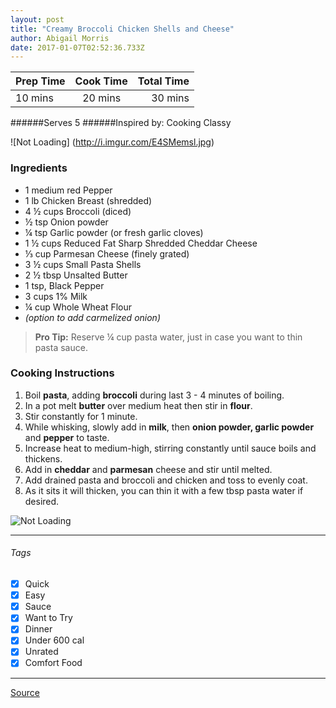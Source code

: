 ```yaml
---
layout: post
title: "Creamy Broccoli Chicken Shells and Cheese"
author: Abigail Morris
date: 2017-01-07T02:52:36.733Z
---
```


| Prep Time  | Cook Time    | Total Time  |
| ---------- |:------------:| -----------:|
| 10 mins    | 20 mins      | 30 mins     |


######Serves 5
######Inspired by: Cooking Classy

![Not Loading] (http://i.imgur.com/E4SMemsl.jpg)

### Ingredients

* 1 medium red Pepper
* 1 lb Chicken Breast (shredded)
* 4 ½ cups Broccoli (diced)
* ½ tsp Onion powder
* ¼ tsp Garlic powder (or fresh garlic cloves)
* 1 ½ cups Reduced Fat Sharp Shredded Cheddar Cheese
* ⅓ cup Parmesan Cheese (finely grated)
* 3 ½ cups Small Pasta Shells
* 2 ½ tbsp Unsalted Butter
* 1 tsp, Black Pepper
* 3 cups 1% Milk
* ¼ cup Whole Wheat Flour
* *(option to add carmelized onion)*

> **Pro Tip:** Reserve ¼ cup pasta water, just in case you want to thin pasta sauce.

### Cooking Instructions

1. Boil **pasta**, adding **broccoli** during last 3 - 4 minutes of boiling.
2. In a pot melt **butter** over medium heat then stir in **flour**.
3. Stir constantly for 1 minute.
4. While whisking, slowly add in **milk**, then **onion powder, garlic powder** and **pepper** to taste.
5. Increase heat to medium-high, stirring constantly until sauce boils and thickens.
6. Add in **cheddar** and **parmesan** cheese and stir until melted.
7. Add drained pasta and broccoli and chicken and toss to evenly coat.
8. As it sits it will thicken, you can thin it with a few tbsp pasta water if desired.


![Not Loading](http://i.imgur.com/2Bx5ZMv.png)

---

###### Tags
- [x] Quick
- [x] Easy
- [x] Sauce
- [x] Want to Try
- [x] Dinner
- [x] Under 600 cal
- [x] Unrated
- [x] Comfort Food

---

[Source](http://www.cookingclassy.com/2014/09/creamy-broccoli-chicken-shells-cheese/)

